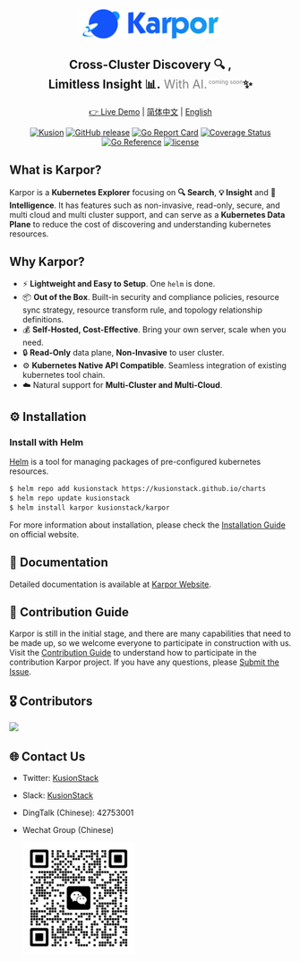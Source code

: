 <div align="center">
<p></p><p></p>
<p>
    <img width="50%" src="ui/src/assets/karpor-full.png">
</p>
<h2>Cross-Cluster Discovery 🔍 ,</br>Limitless Insight 📊.<span style="color: gray; font-weight: normal;"> With AI.<sup style="color: gray; font-weight: normal; font-size: 10px"> coming soon</sup></span>✨</h2>

[👉 Live Demo](https://karpor-demo.kusionstack.io) | [简体中文](https://github.com/KusionStack/karpor/blob/main/README-zh.md) | [English](https://github.com/KusionStack/karpor/blob/main/README.md)

[![Kusion](https://github.com/KusionStack/kusion/actions/workflows/release.yaml/badge.svg)](https://github.com/KusionStack/kusion/actions/workflows/release.yaml)
[![GitHub release](https://img.shields.io/github/release/KusionStack/kusion.svg)](https://github.com/KusionStack/kusion/releases)
[![Go Report Card](https://goreportcard.com/badge/github.com/KusionStack/kusion)](https://goreportcard.com/report/github.com/KusionStack/kusion)
[![Coverage Status](https://coveralls.io/repos/github/KusionStack/kusion/badge.svg)](https://coveralls.io/github/KusionStack/kusion)
[![Go Reference](https://pkg.go.dev/badge/github.com/KusionStack/kusion.svg)](https://pkg.go.dev/github.com/KusionStack/kusion)
[![license](https://img.shields.io/github/license/KusionStack/kusion.svg)](https://github.com/KusionStack/kusion/blob/main/LICENSE)

<!-- TODO: Uncomment when the repository is publicly. -->

<!-- [![Karpor](https://github.com/KarporStack/karpor/actions/workflows/release.yaml/badge.svg)](https://github.com/KarporStack/karpor/actions/workflows/release.yaml) -->

<!-- [![GitHub release](https://img.shields.io/github/release/KusionStack/karpor.svg)](https://github.com/KusionStack/karpor/releases) -->

<!-- [![Go Report Card](https://goreportcard.com/badge/github.com/KusionStack/karpor)](https://goreportcard.com/report/github.com/KusionStack/karpor) -->

<!-- [![Coverage Status](https://coveralls.io/repos/github/KusionStack/karpor/badge.svg)](https://coveralls.io/github/KusionStack/karpor) -->

<!-- [![Go Reference](https://pkg.go.dev/badge/github.com/KusionStack/karpor.svg)](https://pkg.go.dev/github.com/KusionStack/karpor) -->

<!-- [![license](https://img.shields.io/github/license/KusionStack/karpor.svg)](https://github.com/KusionStack/karpor/blob/main/LICENSE) -->

</div>

## What is Karpor?

Karpor is a **Kubernetes Explorer** focusing on **🔍 Search**, **💡 Insight** and **🤖 Intelligence**. It has features such as non-invasive, read-only, secure, and multi cloud and multi cluster support, and can serve as a **Kubernetes Data Plane** to reduce the cost of discovering and understanding kubernetes resources.

## Why Karpor?

- ⚡️ **Lightweight and Easy to Setup**. One `helm` is done.
- 📦 **Out of the Box**. Built-in security and compliance policies, resource sync strategy, resource transform rule, and topology relationship definitions.
- 💰 **Self-Hosted, Cost-Effective**. Bring your own server, scale when you need.
- 🔒 **Read-Only** data plane, **Non-Invasive** to user cluster.
- ⚙️ **Kubernetes Native API Compatible**. Seamless integration of existing kubernetes tool chain.
- ☁️ Natural support for **Multi-Cluster and Multi-Cloud**.

## ⚙️ Installation

### Install with Helm

[Helm](https://github.com/helm/helm) is a tool for managing packages of pre-configured kubernetes resources.

```bash
$ helm repo add kusionstack https://kusionstack.github.io/charts
$ helm repo update kusionstack
$ helm install karpor kusionstack/karpor
```

For more information about installation, please check the [Installation Guide](https://kusionstack.io/karpor/getting-started/installation) on official website.

## 📖 Documentation

Detailed documentation is available at [Karpor Website](https://kusionstack.io/karpor).

## 🤝 Contribution Guide

Karpor is still in the initial stage, and there are many capabilities that need to be made up, so we welcome everyone to participate in construction with us. Visit the [Contribution Guide](CONTRIBUTING.md) to understand how to participate in the contribution Karpor project. If you have any questions, please [Submit the Issue](https://github.com/KusionStack/karpor/issues).

## 🎖︎ Contributors

<a href="https://github.com/KusionStack/karpor/graphs/contributors">
<img src="https://contrib.rocks/image?repo=KusionStack/kusion" />
</a>

## 🌐 Contact Us

- Twitter: [KusionStack](https://twitter.com/KusionStack)
- Slack: [KusionStack](https://join.slack.com/t/karpor/shared_invite/zt-19lqcc3a9-_kTNwagaT5qwBE~my5Lnxg)
- DingTalk (Chinese): 42753001
- Wechat Group (Chinese)

  <img src="./assets/img/wechat.png" width="200" height="200"/>

<!-- ## 🏛️ License -->

<!-- [![FOSSA Status](https://app.fossa.com/api/projects/git%2Bgithub.com%2Felliotxx%2Fkusion.svg?type=shield&issueType=license)](https://app.fossa.com/projects/git%2Bgithub.com%2Felliotxx%2Fkusion?ref=badge_shield&issueType=license) -->
